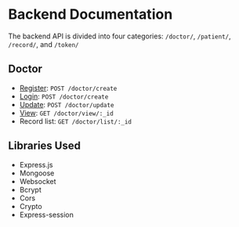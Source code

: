 # Backend Documentation

The backend API is divided into four categories: `/doctor/`, `/patient/`, `/record/`, and `/token/`

## Doctor

- [Register](doctor/create.md): `POST /doctor/create`
- [Login](doctor/login.md): `POST /doctor/create`
- [Update](doctor/update.md): `POST /doctor/update`
- [View](doctor/view.md): `GET /doctor/view/:_id`
- Record list: `GET /doctor/list/:_id`

## Libraries Used

- Express.js
- Mongoose
- Websocket
- Bcrypt
- Cors
- Crypto
- Express-session
